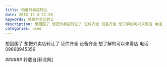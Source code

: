 ```yaml
---
title: 帕塞外卖店转让
date: 2018-12-4 22:20
keywords: 帕塞外卖店转让
description: 想回国了 想把外卖店转让了 证件齐全 设备齐全 想了解的可以来看店 电话 09668945356
categories: used
---
```

<td class="t_f" id="postmessage_2408433">

想回国了 想把外卖店转让了 证件齐全 设备齐全 想了解的可以来看店 电话 09668945356<br/>
</td>
###### 转载自[菲龙网]